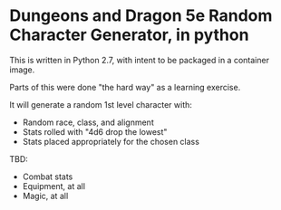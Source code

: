 # Dungeons and Dragon 5e Random Character Generator, in python

This is written in Python 2.7, with intent to be packaged in a container image.

Parts of this were done "the hard way" as a learning exercise.

It will generate a random 1st level character with:
* Random race, class, and alignment
* Stats rolled with "4d6 drop the lowest"  
* Stats placed appropriately for the chosen class

TBD:
* Combat stats
* Equipment, at all
* Magic, at all

